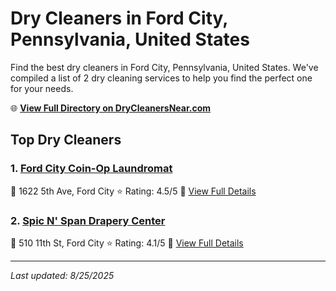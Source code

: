 # Dry Cleaners in Ford City, Pennsylvania, United States

Find the best dry cleaners in Ford City, Pennsylvania, United States. We've compiled a list of 2 dry cleaning services to help you find the perfect one for your needs.

🌐 **[View Full Directory on DryCleanersNear.com](https://drycleanersnear.com/city/US/Pennsylvania/Ford%20City)**

## Top Dry Cleaners

### 1. [Ford City Coin-Op Laundromat](https://drycleanersnear.com/dryCleaner/686735e1bb1702f4ee39b3eb/ford-city-coin-op-laundromat)
📍 1622 5th Ave, Ford City
⭐ Rating: 4.5/5
🔗 [View Full Details](https://drycleanersnear.com/dryCleaner/686735e1bb1702f4ee39b3eb/ford-city-coin-op-laundromat)

### 2. [Spic N' Span Drapery Center](https://drycleanersnear.com/dryCleaner/686735b3bb1702f4ee39b19c/spic-n-span-drapery-center)
📍 510 11th St, Ford City
⭐ Rating: 4.1/5
🔗 [View Full Details](https://drycleanersnear.com/dryCleaner/686735b3bb1702f4ee39b19c/spic-n-span-drapery-center)


---

*Last updated: 8/25/2025*
